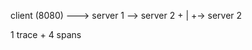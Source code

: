 client (8080) ---> server 1 --> server 2
               +
               |
               +-> server 2

1 trace + 4 spans
